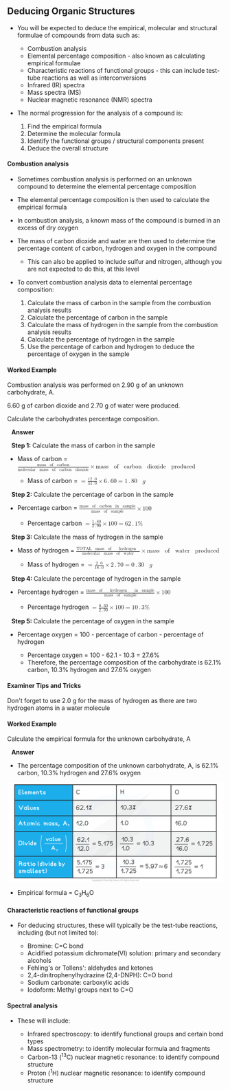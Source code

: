Deducing Organic Structures
---------------------------

* You will be expected to deduce the empirical, molecular and structural formulae of compounds from data such as:

  + Combustion analysis
  + Elemental percentage composition - also known as calculating empirical formulae
  + Characteristic reactions of functional groups - this can include test-tube reactions as well as interconversions
  + Infrared (IR) spectra
  + Mass spectra (MS)
  + Nuclear magnetic resonance (NMR) spectra
* The normal progression for the analysis of a compound is:

  1. Find the empirical formula
  2. Determine the molecular formula
  3. Identify the functional groups / structural components present
  4. Deduce the overall structure

#### Combustion analysis

* Sometimes combustion analysis is performed on an unknown compound to determine the elemental percentage composition
* The elemental percentage composition is then used to calculate the empirical formula
* In combustion analysis, a known mass of the compound is burned in an excess of dry oxygen
* The mass of carbon dioxide and water are then used to determine the percentage content of carbon, hydrogen and oxygen in the compound

  + This can also be applied to include sulfur and nitrogen, although you are not expected to do this, at this level
* To convert combustion analysis data to elemental percentage composition:

  1. Calculate the mass of carbon in the sample from the combustion analysis results
  2. Calculate the percentage of carbon in the sample
  3. Calculate the mass of hydrogen in the sample from the combustion analysis results
  4. Calculate the percentage of hydrogen in the sample
  5. Use the percentage of carbon and hydrogen to deduce the percentage of oxygen in the sample

#### Worked Example

Combustion analysis was performed on 2.90 g of an unknown carbohydrate, A.

6.60 g of carbon dioxide and 2.70 g of water were produced.

Calculate the carbohydrates percentage composition.

<b>   Answer</b>

<b>   Step 1: </b>Calculate the mass of carbon in the sample

* Mass of carbon = <math><semantics><mrow><mfrac><mrow><mi>mass</mi><mo> </mo><mi>of</mi><mo> </mo><mi>carbon</mi></mrow><mrow><mi>molecular</mi><mo> </mo><mi>mass</mi><mo> </mo><mi>of</mi><mo> </mo><mi>carbon</mi><mo> </mo><mi>dioxide</mi></mrow></mfrac><mo>×</mo><mi>mass</mi><mo> </mo><mi>of</mi><mo> </mo><mi>carbon</mi><mo> </mo><mi>dioxide</mi><mo> </mo><mi>produced</mi></mrow><annotation>{"language":"en","fontFamily":"Times New Roman","fontSize":"18"}</annotation></semantics></math>

  + Mass of carbon = <math><semantics><mrow><mo>=</mo><mfrac><mrow><mn>12</mn><mo>.</mo><mn>0</mn></mrow><mrow><mn>44</mn><mo>.</mo><mn>0</mn></mrow></mfrac><mo>×</mo><mn>6</mn><mo>.</mo><mn>60</mn><mo>=</mo><mn>1</mn><mo>.</mo><mn>80</mn><mo> </mo><mi>g</mi></mrow><annotation>{"language":"en","fontFamily":"Times New Roman","fontSize":"18"}</annotation></semantics></math>

<b>   Step 2: </b>Calculate the percentage of carbon in the sample

* Percentage carbon = <math><semantics><mrow><mfrac><mrow><mi>mass</mi><mo> </mo><mi>of</mi><mo> </mo><mi>carbon</mi><mo> </mo><mi>in</mi><mo> </mo><mi>sample</mi></mrow><mrow><mi>mass</mi><mo> </mo><mi>of</mi><mo> </mo><mi>sample</mi></mrow></mfrac><mo>×</mo><mn>100</mn></mrow><annotation>{"language":"en","fontFamily":"Times New Roman","fontSize":"18"}</annotation></semantics></math>

  + Percentage carbon <math><semantics><mrow><mo>=</mo><mfrac><mrow><mn>1</mn><mo>.</mo><mn>80</mn></mrow><mrow><mn>2</mn><mo>.</mo><mn>90</mn></mrow></mfrac><mo>×</mo><mn>100</mn><mo>=</mo><mn>62</mn><mo>.</mo><mn>1</mn><mo>%</mo></mrow><annotation>{"language":"en","fontFamily":"Times New Roman","fontSize":"18"}</annotation></semantics></math>

<b>   Step 3: </b>Calculate the mass of hydrogen in the sample

* Mass of hydrogen = <math><semantics><mrow><mfrac><mrow><mi>TOTAL</mi><mo> </mo><mi>mass</mi><mo> </mo><mi>of</mi><mo> </mo><mo> </mo><mi>hydrogen</mi><mo> </mo></mrow><mrow><mi>molecular</mi><mo> </mo><mi>mass</mi><mo> </mo><mi>of</mi><mo> </mo><mi>water</mi></mrow></mfrac><mo>×</mo><mi>mass</mi><mo> </mo><mi>of</mi><mo> </mo><mi>water</mi><mo> </mo><mi>produced</mi></mrow><annotation>{"language":"en","fontFamily":"Times New Roman","fontSize":"18"}</annotation></semantics></math>

  + Mass of hydrogen = <math><semantics><mrow><mo>=</mo><mfrac><mrow><mn>2</mn><mo>.</mo><mn>0</mn></mrow><mrow><mn>18</mn><mo>.</mo><mn>0</mn></mrow></mfrac><mo>×</mo><mn>2</mn><mo>.</mo><mn>70</mn><mo>=</mo><mn>0</mn><mo>.</mo><mn>30</mn><mo> </mo><mi>g</mi></mrow><annotation>{"language":"en","fontFamily":"Times New Roman","fontSize":"18"}</annotation></semantics></math>

<b>   Step 4: </b>Calculate the percentage of hydrogen in the sample

* Percentage hydrogen = <math><semantics><mrow><mfrac><mrow><mi>mass</mi><mo> </mo><mi>of</mi><mo> </mo><mo> </mo><mi>hydrogen</mi><mo> </mo><mo> </mo><mi>in</mi><mo> </mo><mi>sample</mi></mrow><mrow><mi>mass</mi><mo> </mo><mi>of</mi><mo> </mo><mi>sample</mi></mrow></mfrac><mo>×</mo><mn>100</mn></mrow><annotation>{"language":"en","fontFamily":"Times New Roman","fontSize":"18"}</annotation></semantics></math>

  + Percentage hydrogen <math><semantics><mrow><mo>=</mo><mfrac><mrow><mn>0</mn><mo>.</mo><mn>30</mn></mrow><mrow><mn>2</mn><mo>.</mo><mn>90</mn></mrow></mfrac><mo>×</mo><mn>100</mn><mo>=</mo><mn>10</mn><mo>.</mo><mn>3</mn><mo>%</mo></mrow><annotation>{"language":"en","fontFamily":"Times New Roman","fontSize":"18"}</annotation></semantics></math>

<b>   Step 5: </b>Calculate the percentage of oxygen in the sample

* Percentage oxygen = 100 - percentage of carbon - percentage of hydrogen

  + Percentage oxygen = 100 - 62.1 - 10.3 = 27.6%
  + Therefore, the percentage composition of the carbohydrate is 62.1% carbon, 10.3% hydrogen and 27.6% oxygen

#### Examiner Tips and Tricks

Don't forget to use 2.0 g for the mass of hydrogen as there are two hydrogen atoms in a water molecule

#### Worked Example

Calculate the empirical formula for the unknown carbohydrate, A

<b>   Answer</b>

* The percentage composition of the unknown carbohydrate, A, is 62.1% carbon, 10.3% hydrogen and 27.6% oxygen

![edexcel-7-6-1-worked-example-1](edexcel-7-6-1-worked-example-1.png)

* Empirical formula = C<sub>3</sub>H<sub>6</sub>O

#### Characteristic reactions of functional groups

* For deducing structures, these will typically be the test-tube reactions, including (but not limited to):

  + Bromine: C=C bond
  + Acidified potassium dichromate(VI) solution: primary and secondary alcohols
  + Fehling's or Tollens': aldehydes and ketones
  + 2,4-dinitrophenylhydrazine (2,4-DNPH): C=O bond
  + Sodium carbonate: carboxylic acids
  + Iodoform: Methyl groups next to C=O

#### Spectral analysis

* These will include:

  + Infrared spectroscopy: to identify functional groups and certain bond types
  + Mass spectrometry: to identify molecular formula and fragments
  + Carbon-13 (<sup>13</sup>C) nuclear magnetic resonance: to identify compound structure
  + Proton (<sup>1</sup>H) nuclear magnetic resonance: to identify compound structure